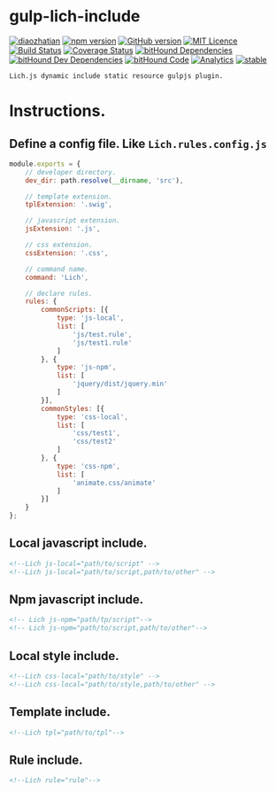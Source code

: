 # gulp-lich-include
[![diaozhatian](http://progressed.io/bar/100?title=%E5%B1%8C%E7%82%B8%E5%A4%A9)](http://github.com/dmoosocool/gulp-Lich-include)
[![npm version](https://badge.fury.io/js/gulp-lich-include.svg)](https://badge.fury.io/js/gulp-lich-include)
[![GitHub version](https://badge.fury.io/gh/dmoosocool%2Fgulp-lich-include.svg)](https://badge.fury.io/gh/dmoosocool%2Fgulp-lich-include)
[![MIT Licence](https://badges.frapsoft.com/os/mit/mit.svg?v=103)](https://opensource.org/licenses/mit-license.php)
[![Build Status](https://travis-ci.org/dmoosocool/gulp-Lich-include.svg?branch=master)](https://travis-ci.org/dmoosocool/gulp-Lich-include)
[![Coverage Status](https://coveralls.io/repos/github/dmoosocool/gulp-Lich-include/badge.svg?branch=master)](https://coveralls.io/github/dmoosocool/gulp-Lich-include?branch=master)
[![bitHound Dependencies](https://www.bithound.io/github/dmoosocool/gulp-Lich-include/badges/dependencies.svg)](https://www.bithound.io/github/dmoosocool/gulp-Lich-include/master/dependencies/npm)
[![bitHound Dev Dependencies](https://www.bithound.io/github/dmoosocool/gulp-Lich-include/badges/devDependencies.svg)](https://www.bithound.io/github/dmoosocool/gulp-Lich-include/master/dependencies/npm)
[![bitHound Code](https://www.bithound.io/github/dmoosocool/gulp-Lich-include/badges/code.svg)](https://www.bithound.io/github/dmoosocool/gulp-Lich-include)
[![Analytics](https://ga-beacon.appspot.com/UA-105257469-1/gulp-lich-include)](https://github.com/dmoosocool/gulp-Lich-include)
[![stable](http://badges.github.io/stability-badges/dist/stable.svg)](http://github.com/badges/stability-badges)

```
Lich.js dynamic include static resource gulpjs plugin.
```
# Instructions.
## Define a config file. Like `Lich.rules.config.js`

```javascript
module.exports = {
    // developer directory.
    dev_dir: path.resolve(__dirname, 'src'),

    // template extension.
    tplExtension: '.swig',

    // javascript extension.
    jsExtension: '.js',

    // css extension.
    cssExtension: '.css',

    // command name.
    command: 'Lich',

    // declare rules.
    rules: {
        commonScripts: [{
            type: 'js-local',
            list: [
                'js/test.rule',
                'js/test1.rule'
            ]
        }, {
            type: 'js-npm',
            list: [
                'jquery/dist/jquery.min'
            ]
        }],
        commonStyles: [{
            type: 'css-local',
            list: [
                'css/test1',
                'css/test2'
            ]
        }, {
            type: 'css-npm',
            list: [
                'animate.css/animate'
            ]
        }]
    }
};
```

## Local javascript include.
```HTML
<!--Lich js-local="path/to/script" -->
<!--Lich js-local="path/to/script,path/to/other" -->
```

## Npm javascript include.
```HTML
<!-- Lich js-npm="path/tp/script"-->
<!-- Lich js-npm="path/to/script,path/to/other"-->
```

## Local style include.
```HTML
<!--Lich css-local="path/to/style" -->
<!--Lich css-local="path/to/style,path/to/other" -->
```

## Template include.
```HTML
<!--Lich tpl="path/to/tpl"-->
```

## Rule include.
```HTML
<!--Lich rule="rule"-->
```